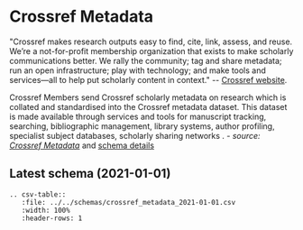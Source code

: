 # Crossref Metadata

"Crossref makes research outputs easy to find, cite, link, assess, and reuse. We’re a not-for-profit
membership organization that exists to make scholarly communications better. We rally the community;
tag and share metadata; run an open infrastructure; play with technology; and make tools and
services—all to help put scholarly content in context."
-- [Crossref website](https://www.crossref.org/).

Crossref Members send Crossref scholarly metadata on research which is collated and 
standardised into the Crossref metadata dataset. This dataset is made available through 
services and tools for manuscript tracking, searching, bibliographic management, 
library systems, author profiling, specialist subject databases, scholarly sharing networks
. _- source: [Crossref Metadata](https://www.crossref.org/services/metadata-retrieval/)_ 
and [schema details](https://github.com/Crossref/rest-api-doc/blob/master/api_format.md)

## Latest schema (2021-01-01)
``` eval_rst
.. csv-table::
   :file: ../../schemas/crossref_metadata_2021-01-01.csv
   :width: 100%
   :header-rows: 1
```
